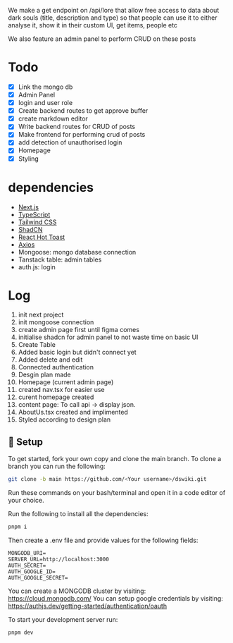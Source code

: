 We make a get endpoint on /api/lore that allow free access to data about dark souls (title, description and type) so that people can use it to either analyse it, show it in their custom UI, get items, people etc

We also feature an admin panel to perform CRUD on these posts

# Todo
- [x] Link the mongo db
- [x] Admin Panel
- [x] login and user role
- [x] Create backend routes to get approve buffer
- [x] create markdown editor
- [x] Write backend routes for CRUD of posts
- [x] Make frontend for performing crud of posts
- [x] add detection of unauthorised login
- [x] Homepage
- [x] Styling 

# dependencies 

- [Next.js](https://nextjs.org/)
- [TypeScript](https://www.typescriptlang.org/)
- [Tailwind CSS](https://tailwindcss.com/)
- [ShadCN](https://ui.shadcn.com/)
- [React Hot Toast](https://react-hot-toast.com/)
- [Axios](https://axios-http.com/)
- Mongoose: mongo database connection
- Tanstack table: admin tables
- auth.js: login
# Log
1. init next project
2. init mongoose connection
3. create admin page first until figma comes
4. initialise shadcn for admin panel to not waste time on basic UI
5. Create Table
6. Added basic login but didn't connect yet
7. Added delete and edit 
8. Connected authentication
9. Desgin plan made
10. Homepage (current admin page)
11. created nav.tsx for easier use
12. curent homepage created
13. content page: To call api -> display json.
14. AboutUs.tsx created and implimented
15. Styled according to design plan

## 🏁 Setup

To get started, fork your own copy and clone the main branch. To clone a branch you can run the following:

```bash
git clone -b main https://github.com/<Your username>/dswiki.git
```

Run these commands on your bash/terminal and open it in a code editor of your choice.

Run the following to install all the dependencies:

```bash
pnpm i
```
Then create a .env file and provide values for the following fields:
```
MONGODB_URI=
SERVER_URL=http://localhost:3000
AUTH_SECRET=
AUTH_GOOGLE_ID=
AUTH_GOOGLE_SECRET=
```
You can create a MONGODB cluster by visiting: https://cloud.mongodb.com/
You can setup google credentials by visiting: https://authjs.dev/getting-started/authentication/oauth

To start your development server run:

```bash
pnpm dev
```

